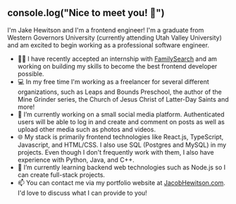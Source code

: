 ## console.log("Nice to meet you! 👋")

I'm Jake Hewitson and I'm a frontend engineer! I'm a graduate from Western Governors University (currently attending Utah Valley University) and am excited to begin working as a professional software engineer.


- 🧑‍💼 I have recently accepted an internship with <a href='http://www.familysearch.org' target="_blank">FamilySearch</a> and am working on building my skills to become the best frontend developer possible.
- 💻 In my free time I'm working as a freelancer for several different organizations, such as Leaps and Bounds Preschool, the author of the Mine Grinder series, the Church of Jesus Christ of Latter-Day Saints and more!
- 🔭 I’m currently working on a small social media platform. Authenticated users will be able to log in and create and comment on posts as well as upload other media such as photos and videos.
- 🌐 My stack is primarily frontend technologies like React.js, TypeScript, Javascript, and HTML/CSS. I also use SQL (Postgres and MySQL) in my projects. Even though I don't frequently work with them, I also have experience with Python, Java, and C++.
- 🌱 I’m currently learning backend web technologies such as Node.js so I can create full-stack projects.
- 📫 You can contact me via my portfolio website at <a href='http://jacobhewitson.com' target="_blank">JacobHewitson.com</a>. I'd love to discuss what I can provide to you!

<!--
**hewitson-j/hewitson-j** is a ✨ _special_ ✨ repository because its `README.md` (this file) appears on your GitHub profile.

Here are some ideas to get you started:

- 🔭 I’m currently working on ...
- 🌱 I’m currently learning ...
- 👯 I’m looking to collaborate on ...
- 🤔 I’m looking for help with ...
- 💬 Ask me about ...
- 📫 How to reach me: ...
- 😄 Pronouns: ...
- ⚡ Fun fact: ...
-->
